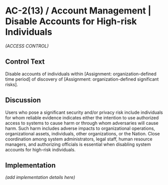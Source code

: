 # AC-2(13) / Account Management | Disable Accounts for High-risk Individuals

_(ACCESS CONTROL)_

## Control Text

Disable accounts of individuals within [Assignment: organization-defined time period] of discovery of [Assignment: organization-defined significant risks].

## Discussion

Users who pose a significant security and/or privacy risk include individuals for whom reliable evidence indicates either the intention to use authorized access to systems to cause harm or through whom adversaries will cause harm. Such harm includes adverse impacts to organizational operations, organizational assets, individuals, other organizations, or the Nation. Close coordination among system administrators, legal staff, human resource managers, and authorizing officials is essential when disabling system accounts for high-risk individuals.

## Implementation

_(add implementation details here)_
